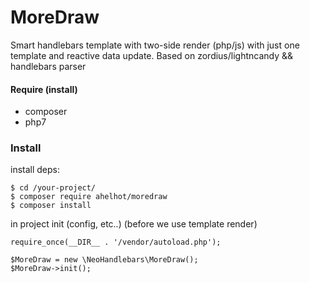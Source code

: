 # MoreDraw
Smart handlebars template with two-side render (php/js) with just one template and reactive data update.
Based on zordius/lightncandy && handlebars parser

#### Require (install)
- composer
- php7

### Install

install deps:
```
$ cd /your-project/
$ composer require ahelhot/moredraw
$ composer install
```
in project init (config, etc..) (before we use template render)

```
require_once(__DIR__ . '/vendor/autoload.php');

$MoreDraw = new \NeoHandlebars\MoreDraw();
$MoreDraw->init();
```

